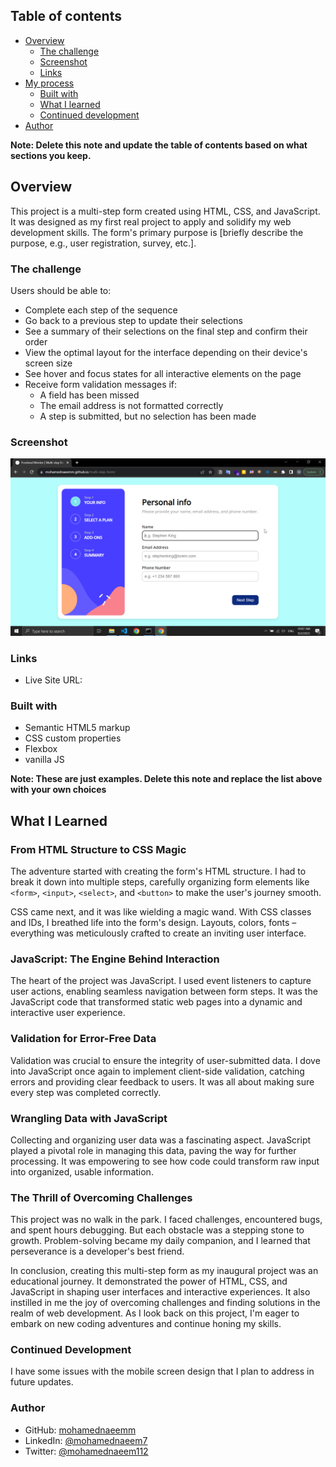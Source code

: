 ## Table of contents

- [Overview](#overview)
  - [The challenge](#the-challenge)
  - [Screenshot](#screenshot)
  - [Links](#links)
- [My process](#my-process)
  - [Built with](#built-with)
  - [What I learned](#what-i-learned)
  - [Continued development](#continued-development)
- [Author](#author)

**Note: Delete this note and update the table of contents based on what sections you keep.**

## Overview
This project is a multi-step form created using HTML, CSS, and JavaScript. It was designed as my first real project to apply and solidify my web development skills. The form's primary purpose is [briefly describe the purpose, e.g., user registration, survey, etc.].

### The challenge

Users should be able to:

- Complete each step of the sequence
- Go back to a previous step to update their selections
- See a summary of their selections on the final step and confirm their order
- View the optimal layout for the interface depending on their device's screen size
- See hover and focus states for all interactive elements on the page
- Receive form validation messages if:
  - A field has been missed
  - The email address is not formatted correctly
  - A step is submitted, but no selection has been made

### Screenshot

![](./screen.png)

### Links

- Live Site URL: [](https://mohamednaeemm.github.io/multi-step-form/)


### Built with

- Semantic HTML5 markup
- CSS custom properties
- Flexbox
- vanilla JS

**Note: These are just examples. Delete this note and replace the list above with your own choices**

## What I Learned

### From HTML Structure to CSS Magic

The adventure started with creating the form's HTML structure. I had to break it down into multiple steps, carefully organizing form elements like `<form>`, `<input>`, `<select>`, and `<button>` to make the user's journey smooth.

CSS came next, and it was like wielding a magic wand. With CSS classes and IDs, I breathed life into the form's design. Layouts, colors, fonts – everything was meticulously crafted to create an inviting user interface.

### JavaScript: The Engine Behind Interaction

The heart of the project was JavaScript. I used event listeners to capture user actions, enabling seamless navigation between form steps. It was the JavaScript code that transformed static web pages into a dynamic and interactive user experience.

### Validation for Error-Free Data

Validation was crucial to ensure the integrity of user-submitted data. I dove into JavaScript once again to implement client-side validation, catching errors and providing clear feedback to users. It was all about making sure every step was completed correctly.

### Wrangling Data with JavaScript

Collecting and organizing user data was a fascinating aspect. JavaScript played a pivotal role in managing this data, paving the way for further processing. It was empowering to see how code could transform raw input into organized, usable information.

### The Thrill of Overcoming Challenges

This project was no walk in the park. I faced challenges, encountered bugs, and spent hours debugging. But each obstacle was a stepping stone to growth. Problem-solving became my daily companion, and I learned that perseverance is a developer's best friend.

In conclusion, creating this multi-step form as my inaugural project was an educational journey. It demonstrated the power of HTML, CSS, and JavaScript in shaping user interfaces and interactive experiences. It also instilled in me the joy of overcoming challenges and finding solutions in the realm of web development. As I look back on this project, I'm eager to embark on new coding adventures and continue honing my skills.

### Continued Development

I have some issues with the mobile screen design that I plan to address in future updates.

### Author

- GitHub: [mohamednaeemm](https://github.com/mohamednaeemm)
- LinkedIn: [@mohamednaeem7](https://www.linkedin.com/in/mohamednaeem7)
- Twitter: [@mohamednaeem112](https://twitter.com/mohamednaeem112)
